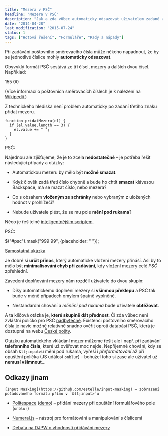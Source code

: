 ```yaml
---
title: "Mezera v PSČ"
headline: "Mezera v PSČ"
description: "Jak a zda vůbec automaticky odsazovat uživatelem zadané znaky PSČ do formulářového políčka."
date: "2014-04-28"
last_modification: "2015-07-24"
status: 1
tags: ["Hotová řešení", "Formuláře", "Rady a nápady"]
---
```


Při zadávání poštovního směrovacího čísla může někoho napadnout, že by se jednotlivé číslice mohly **automaticky odsazovat**.

Obyvyklý formát PSČ sestává ze tří čísel, mezery a dalších dvou čísel. Například:

  155 00

(Více informací o poštovních směrovacích číslech je k nalezení na [Wikipedii](http://cs.wikipedia.org/wiki/Poštovní_směrovací_číslo).)

Z technického hlediska není problém automaticky po zadání třetího znaku přidat mezeru.

    function pridatMezeru(el) {
      if (el.value.length == 3) {
        el.value += " ";
      }
    }
  
  PSČ: 

Najednou ale zjišťujeme, že je to zcela **nedostatečné** – je potřeba řešit následující případy a otázky:

  - Automatickou mezeru by mělo být **možné smazat**.

  - Když člověk zadá třetí číslo chybně a bude ho chtít **smazat** klávesou Backspace, má se mazat číslo, nebo mezera?

  - Co s obsahem **vloženým ze schránky** nebo vybraným z uložených hodnot v prohlížeči?

  - Nebude uživatele plést, že se mu pole **mění pod rukama**?

Něco je řešitelné [inteligentnějším scriptem](http://digitalbush.com/projects/masked-input-plugin/).

PSČ: 

$("#psc").mask("999 99", {placeholder: " "});

[Samostatná ukázka](http://kod.djpw.cz/aobb)

Je dobré si **určit přínos**, který automatické vložení mezery přináší. Asi by to mělo být **minimalisování chyb při zadávání**, kdy vložení mezery celé *PSČ* zpřehlední.

Zavedení doplňování mezery nám rozdělí uživatele do dvou skupin:

  - Díky automatickému doplnění mezery si **všimnou překlepu** a PSČ tak bude v méně případech omylem špatně vyplněné.

  - Nestandardní chování a *měnění pod rukama* bude uživatele **obtěžovat**.

A ta klíčová otázka je, **které skupině dát přednost**. Či zda vůbec není zvláštní políčko pro PSČ [nadbytečné](/chyby-formularu#hodne-policek). Existenci poštovního směrovacího čísla je navíc možné relativně snadno ověřit oproti databási PSČ, která je dostupná na webu [České pošty](http://www.ceskaposta.cz/ke-stazeni/zakaznicke-vystupy).

Otázku automatického vkládání mezer můžeme řešit ale i např. při zadávání **telefonního čísla**, které už ověřovat moc nejde. Nepříjemné chování, kdy se obsah `&lt;input>`u mění pod rukama, vyřeší i *přeformátování* až při opuštění políčka (JS událost `onblur`) – bohužel toho si zase ale uživatel už **nemusí všimnout**…

## Odkazy jinam

    [Input Masking](https://github.com/estelle/input-masking) – zobrazení požadovaného formátu přímo v `&lt;input>`u

  - [Politespace](https://github.com/filamentgroup/politespace) ([demo](http://filamentgroup.github.io/politespace/demo/demo.html)) – přidání mezery při opuštění formulářového pole (`onblur`)

  - [Numeral.js](http://numeraljs.com/) – nástroj pro formátování a manipulování s číslicemi

  - [Debata na DJPW o vhodnosti přidávání mezery](http://diskuse.jakpsatweb.cz/?action=vthread&amp;forum=8&amp;topic=154566)